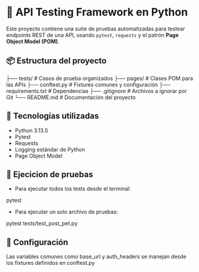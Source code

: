 # 🧪 API Testing Framework en Python

Este proyecto contiene una suite de pruebas automatizadas para testear endpoints REST de una API, usando `pytest`, `requests` y el patrón **Page Object Model (POM)**.

## 📦 Estructura del proyecto

├── tests/ # Casos de prueba organizados
├── pages/ # Clases POM para las APIs
├── conftest.py # Fixtures comunes y configuración
├── requirements.txt # Dependencias
├── .gitignore # Archivos a ignorar por Git
└── README.md # Documentación del proyecto

## 🚀 Tecnologías utilizadas

- Python 3.13.5
- Pytest
- Requests
- Logging estándar de Python
- Page Object Model

## 🧪 Ejecicion de pruebas

- Para ejecutar todos los tests desde el terminal:

pytest

- Para ejecutar un solo archivo de pruebas:

pytest tests/test_post_pet.py

## 🔧 Configuración

Las variables comunes como base_url y auth_headers se manejan desde los fixtures definidos en conftest.py
